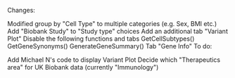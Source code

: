 Changes:

Modified group by "Cell Type" to multiple categories (e.g. Sex, BMI etc.)
Add "Biobank Study" to "Study type" choices
Add an additional tab "Variant Plot"
Disable the following functions and tabs
GetCellSubtypes()
GetGeneSynonyms()
GenerateGeneSummary()
Tab "Gene Info"
To do:

Add Michael N's code to display Variant Plot
Decide which "Therapeutics area" for UK Biobank data (currently "Immunology")